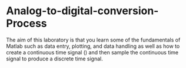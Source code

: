 # Analog-to-digital-conversion-Process
The aim of this laboratory is that you learn some of the fundamentals of Matlab such as data entry, plotting, and data handling as well as how to create a continuous time signal () and then sample the continuous time signal to produce a discrete time signal.
